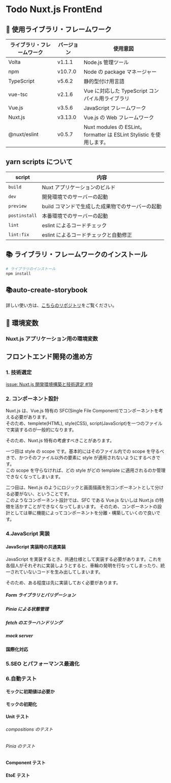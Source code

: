 # Todo Nuxt.js FrontEnd

## 📡 使用ライブラリ・フレームワーク

| ライブラリ・フレームワーク | バージョン | 使用意図                                                             |
| -------------------------- | ---------- | -------------------------------------------------------------------- |
| Volta                      | v1.1.1     | Node.js 管理ツール                                                   |
| npm                        | v10.7.0    | Node の package マネージャー                                         |
| TypeScript                 | v5.6.2     | 静的型付け用言語                                                     |
| vue-tsc                    | v2.1.6     | Vue に対応した TypeScript コンパイル用ライブラリ                     |
| Vue.js                     | v3.5.6     | JavaScript フレームワーク                                            |
| Nuxt.js                    | v3.13.0    | Vue.js の Web フレームワーク                                         |
| @nuxt/eslint               | v0.5.7     | Nuxt modules の ESLint。formatter は ESLint Stylistic を使用します。 |

## yarn scripts について

| script        | 内容                                             |
| ------------- | ------------------------------------------------ |
| `build`       | Nuxt アプリケーションのビルド                    |
| `dev`         | 開発環境でのサーバーの起動                       |
| `preview`     | build コマンドで生成した成果物でのサーバーの起動 |
| `postinstall` | 本番環境でのサーバーの起動                       |
| `lint`        | eslint によるコードチェック                      |
| `lint:fix`    | eslint によるコードチェックと自動修正            |

<!-- | `format`                | prettier の実行                        |
| `lint`                  | eslint の実行                          |
| `stylelint`             | stylelint の実行                       |
| `build-storybook`       | storybook をビルドする                 |
| `storybook`             | storybook サーバーの起動。             |
| `auto-create-storybook` | storybook ファイルの自動生成スクリプト | -->

## 📚 ライブラリ・フレームワークのインストール

```zsh
# ライブラリのインストール
npm install
```

## 📚auto-create-storybook

詳しい使い方は、[こちらのリポジトリ](https://github.com/trancore/auto-create_storybook)をご覧ください。

## 🌲 環境変数

### Nuxt.js アプリケーション用の環境変数

<!-- 漏洩してはいけない、Web サービスで登録したクライアント ID やシークレットキーは、ルートディレクトリに.env ファイルを作成して、そのファイルに設定する。

以下の環境変数に対して、クライアント ID やクライアントシークレットーキーを各種サービスから取得して設定してください。

```zsh
# このアプリケーションのドメイン名
NEXT_PUBLIC_DOMAIN=""

# OAuth認可キー
GITHUB_CLIENT_ID=""
GITHUB_CLIENT_SECRET=""

# NextAuth用API URL
NEXTAUTH_URL=""
# JWTを暗号化しトークンをハッシュするために使用
NEXTAUTH_SECRET=""
```

※ シークレットには openssl コマンドでランダムな文字列を生成すると便利です。

```zsh
openssl rand -base64 32
``` -->

<!-- ### Cypress 用の環境変数

Cypress では、NextAuth.js でログインを行うための EtoE テストを行います。そのため、OAuth サービスへログインするためのユーザー名とパスワードを環境変数として読み込んでいます。またこのような漏洩してしまうと良くない変数については、ルートディレクトリに`cypress.env.json`として設定しています、
このアプリケーションでは Github のみ OAuth サービスを使用していないため、以下のように設定してください。

```json
{
  // GitHubのユーザー名
  "GITHUB_USERNAME": "",
  // GitHubのパスワード
  "GITHUB_PASSWORD": ""
}
``` -->

## フロントエンド開発の進め方

### 1. 技術選定

[issue: Nuxt.js 開発環境構築と技術選定 #19](https://github.com/trancore/todo/issues/19)

### 2. コンポーネント設計

Nuxt.js は、Vue.js 特有の SFC(Single File Component)でコンポーネントを考える必要があります。  
そのため、templete(HTML), style(CSS), script(JavaScript)を一つのファイルで実装するのが一般的になります。

そのため、Nuxt.js 特有の考慮すべきことがあります。

一つ目は style の scope です。基本的にはそのファイル内での scope を守るべきで、かつそのファイル以外の要素に style が適用されないようにするべきです。  
この scope を守らなければ、どの style がどの template に適用されるのか管理できなくなってしまいます。

二つ目は、Next.js のようにロジックと画面描画を別コンポーネントとして分ける必要がない、ということです。  
このようなコンポーネント設計では、SFC である Vue.js ないしは Nuxt.js の特徴を活かすことができなくなってしまいます。
そのため、コンポーネントの設計としては単に機能によってコンポーネントを分離・構築していくので良いです。

### 4.JavaScript 実装

#### JavaScript 実装時の共通実装

JavaScript を実装するとき、共通仕様として実装する必要があります。これを各個人がそれぞれに実装しようとすると、車輪の発明を行なってしまったり、統一されていないコードを生み出してしまいます。

そのため、ある程度は先に実装しておく必要があります。

##### Form ライブラリとバリデーション

<!-- Form ライブラリには、[React-Hooks-Form](https://react-hook-form.com/get-started)を使用しています。以前から使用しているライブラリであり、後述するバリデーションスキーマである[yup](https://github.com/jquense/yup)の導入も既知であるため使用しています。他ライブラリを使用する理由がなかったため、React-Hooks-Form を選択しました。

バリデーションスキーマには、yup を用いています。別のバリデーションスキーマには zod があるのですが、私自身は yup しか使ったことが無く、zod を使ったことがありません。

参考：[react-hook-form で yup と zod の違いを検証](https://zenn.dev/wintyo/articles/6122304cb56c86)

React-Hooks-Form と yup の実装は、[src/pages/register/index.tsx](/apps/front/todo-nextjs/src/pages/register/index.tsx)を参考にしてください。 -->

##### Pinia による状態管理

<!-- [Redux](https://redux.js.org/introduction/getting-started)は以下のデータフローによって状態を管理しています。

![データフロー図](https://redux.js.org/assets/images/ReduxDataFlowDiagram-49fa8c3968371d9ef6f2a1486bd40a26.gif)

詳しい説明は公式ドキュメントを参考していただきたいですが、

1. 何らかのイベントなどによって
2. Dispatch を呼び出し
3. Action によって、どのような Store の更新を行うかを選択し
4. Reducer で Store の内容を更新し、
5. 各画面(UI)で取得している Store 情報が更新される

かと思います。

現在の Redux では、`slice`によって`state`, `reducer`, `action`を定義してしまいます（[定義の例](/apps/front/todo-nextjs/src/features)）。これらを`reducer`として`Store`に登録しています（[登録の例](/apps/front/todo-nextjs/src/store/root.ts)）。

そして、上記で定義した`Store`や`State`の情報を型情報として持つために、`dispatch`, `Store`を取得するための`hooks`を作成しています（[hooks の例](/apps/front/todo-nextjs/src/hooks/useRedux.ts)）。

##### RTK Query を使った fetch とキャッシュ保持

[RTK Query](https://redux.js.org/introduction/getting-started)は、fetch したデータを上記の store 機構を使ってキャッシュを保持しているのではないか、と思う。。（ここは、公式ドキュメントを確認する）。

特に何も設定しなければ、RTK Query は fetch ライブラリを wrap しており、このライブラリを fetcher としています。もちろん、axios を fetcher として設定することもできます（[Axios の設定例](https://redux-toolkit.js.org/rtk-query/usage/customizing-queries#axios-basequery)）。

fetch した情報をキャッシュに保持するには、`services`として fetch するエンドポイントや`header`の設定を行います([services の定義例](/apps/front/todo-nextjs/src/services/todo.ts))。この services を store に登録します([store への登録例](/apps/front/todo-nextjs/src/store/root.ts))。

SSR で使う場合は、[next-redux-wrapper](https://github.com/kirill-konshin/next-redux-wrapper)を使う[方法が公式で説明されています](https://redux-toolkit.js.org/rtk-query/usage/server-side-rendering)。

mutation によって情報の削除や更新を行った場合、store に保持しているキャッシュも同様に更新を行う必要があります。データ連携をするには、[RTK Query - Automated re-fetching](https://redux-toolkit.js.org/rtk-query/usage/automated-refetching)の章に説明されていますが、cache tag を使うと良いみたいです。

しかし本アプリで使用したところ、Todo を完了した後に Todo 取得 API を再度 call しても、完了状態前の Todo を取得してきてしまい、情報の更新が行えませんでした。

そのため、action が実行された後に処理を行う onQueryStarted メソッドを使用しました。そのメソッド内で、キャッシュに保存している Todo を完了状態にした Todo の ID でフィルタし、キャッシュの更新を行っています。 -->

##### fetch のエラーハンドリング

<!-- RTK Query のエラーハンドリングは、fetch hooks から`unwrap`関数をチェーンして`then`関数、`catch`関数を使ってエラーハンドリングを行います。 -->

##### mock server

<!-- msw は、API fetch を intercept することで、リクエストやレスポンスなどを代替して通信します。
json-server のような Third Party ライブラリによるサーバの起動や Next の API Routes を使わない場合は、[/src/mock/server.ts](/apps/front/todo-nextjs/src/mock/server.ts)と[/src/mock/browser.ts](/apps/front/todo-nextjs/src/mock/browser.ts)を用意し、サーバレンダリング時やクライアントレンダリング後の fetch を intercept できるようにする必要があります。 -->

<!-- ##### RTK Query の SSR 対応

RTK Query を使って SSR で fetch する場合は、以下を参考にしてください。

- [RTK Query - Server Side Rendering](https://redux-toolkit.js.org/rtk-query/usage/server-side-rendering)

ある程度省略しますが、Page Router の場合、`getStaticProps`や`getServerSideProps`内で API を fetch して store の初期値に情報を設定します。そして、Promise を使って fetch が終わるまで待たせます。

この時、root コンポーネントで設定している store を、server side で取得した情報が保存された store を使うようにする必要があります。そのために、store を wrap し、そのラッパー関数から`getServerSideProps`や`getStaticProps`を使って store に fetch したデータを保存させます。そして、wrap した store を hooks で root コンポーネントに設定します。これを設定しないと、SSR 時に hydration エラーが発生するので注意してください。

また、`createApi`を呼び出す際に、`extractRehydrationInfo`オプションに再ハイドレーションの設定をします。 -->

#### 国際化対応

<!-- Next.js の場合、built-in では現在の言語をサブドメインやパスに含めることができます。そのため、next/router を使用して Locale 情報を取得する必要があります。そして、取得した Locale 情報からテキストが補完されているファイルへアクセスし、テキストを取得します。これらを自力で実装する必要があるため、ライブラリを用いた方が効率的ですし、Next.js 公式でもライブラリを用いることを推奨しています。

本アプリケーションでは、next-intl というライブラリを使っています。そこで、固定文言をできるだけ言語テキストファイルから取得するようにしたいです。
しかし、バリデーションスキーマライブラリである yup でカスタムバリデーションを自作し、そこで固定文言を指定しているとします。この場合、hooks API ベースで開発されている next-intl では、このカスタムバリデーションでうまいこと言語テキストを組み込むことができません。そのため、以下のように eslint の警告を無視する必要があります。

```TypeScript
export function createTodoSchema() {
  // eslint-disable-next-line react-hooks/rules-of-hooks
  const t = useTranslations('libs.yup');

  return yup.object().shape({
    title: yup.string().todoText(t('required')),
    description: yup.string().todoDescription(),
    deadline: yup.date().todoDeadline(),
  });
}
```

そして、この`useTranslations`を`NextIntlClientProvider`内で呼び出すために、スキーマを作成する関数を作り、それをコンポーネント内で呼び出す必要があります。 -->

### 5.SEO とパフォーマンス最適化

### 6.自動テスト

#### モックに初期値は必要か

<!-- モックしようとしているものが変数の場合、初期値を設定するかしないかを考える必要がありました。

初期値を設定する場合、その初期値でテストをする場合に再度テストコードを記載する必要がなくなるため、記述量が少なくなります。

また、条件が複数のテストで共通している場合、重複コードを減らし、冗長性が無くなります。

しかし、テスト間は独立しているべきで、モック変数はテストごとにリセットされるかもしれません。そのため、初期値は設定せず各テストごとに値を指定し直した方が良いかと思います。

以上より、mock 変数には初期値を設定しない方が良いです。

さて、Jest での初期値の実装方法ですが、`jest.fn()`には`mockImplementation`と`mockReturnValue`メソッドがあります。

`mockReturnValue`は、mock している変数を、`jest.fn()`でモックし、これを実行したときに返却される値を設定します。そのため、変数をモックしたい場合に使います。

一方で、`mockImplementation`は、mock しようとしている関数に返り値やメソッド、フィールドもモックしたい場合に用います。 -->

#### モックの初期化

<!-- モックを初期化する場合、`mockReset`を使用します。このとき、定義自体が削除されてしまうため、条件によって値が変わるようなものだけを`mockReset`します。

コンポーネントをモックする場合、基本的には各テストごとにレンダリングした方が良いです。これは、各テストを独立させるためでです。しかし、そのコンポーネント内のすべてにおいてモックする必要がなければ、共通化して使用しても良いかもしれないです。 -->

#### Unit テスト

<!-- このアプリケーションでの Unit テストは、以下のディレクトリやファイルに対してテストを作成します。

- /utils （単なる計算を行うだけの共通関数をまとめたもの）
- /state （状態管理や RTK Query を使用した際のキャッシュ機構とフェッチ処理をまとめたもの）
- /hooks （ライフサイクルや他 hooks をラップしたロジックをまとめたもの） -->

###### compositions のテスト

<!-- hooks をテストしようとすると、以下のようなエラーが出てきてしまい、hooks 単体をテストすることができません。

```
console.error
    Warning: Invalid hook call. Hooks can only be called inside of the body of a function component. This could happen for one of the following reasons:
    1. You might have mismatching versions of React and the renderer (such as React DOM)
    2. You might be breaking the Rules of Hooks
    3. You might have more than one copy of React in the same app
    See https://reactjs.org/link/invalid-hook-call for tips about how to debug and fix this problem.
```

そのため、これを回避するために、`@testing-library/react-hooks`を用います。 -->

###### Pinia のテスト

<!-- [Redux - Writing Tests](https://redux.js.org/usage/writing-tests#setting-up-a-test-environment)：テストの書き方は、公式で紹介しています。 -->

#### Component テスト

<!-- このアプリケーションでの Component テストは、以下のディレクトリやファイルに対してテストを作成します。

- /components （画面で用いるコンポーネントをまとめたもの。画面表示だけでなく、ロジックを閉じ込めたためだけのものもある。コンポーネントテストでは、関数や変数を export できないため、ユーザーイベントを起こしたり、表示されている値を確認することでテストを保証します。そのため container と presentational でコンポーネントを分けていません。）
- /pages （画面単位ごとのファイルをまとめたもの。）

##### svg ファイルのモック

アイコンなどの svg ファイルをコンポーネントとして扱っている場合、Jest を用いたテストファイルではそのまま svg ファイルを`import`できません。

そのため、svg ファイルが`import`された際にモックを利用するための設定をする必要があります。

```typescript
// jest.config.ts
const config: Config = {
  //...

  moduleNameMapper: {
    "^~/(.*)$": "<rootDir>/src/$1",
    "^=/(.*)$": "<rootDir>/test/$1",
    "^.+\\.(svg)$": "<rootDir>/test/__mocks__/svg.tsx",
  },

  //...
};
```

実装は、[こちら](/test/__mocks__/svg.tsx)を参照してください。 -->

#### EtoE テスト

<!-- component テストでも言えることなのですが、test ライブラリを用いて画面要素を取得するには`selector`を指定し、`class`名や`id`から取得する必要があります。

CSS in JS の Styled-component や tailwindCSS などの CSS ライブラリやフレームワークを用いている場合、`class`名がよしなに設定されてしまいます。そして、それらの`class`名にはランダムな数字や文字列が含まれるため、`class`名による要素の取得がかなり煩雑になってしまいます。

そのため、各要素には test ライブラリから取得できるような、何らかの属性を持たせる必要があります。jest では要素のテキストから取得することができるため、ある程度適当に HTML のタグを実装しても大丈夫かもしれません。しかし、cypress ではそれが出来ないため、セマンティクスな実装を行うように気を付けたり明示的に属性や`id`を設定する必要があります。 -->

<!-- ##### NextAuth.js で EtoE テストを行う方法

このための実装は、公式に記載があります。
https://next-auth.js.org/tutorials/testing-with-cypress -->
